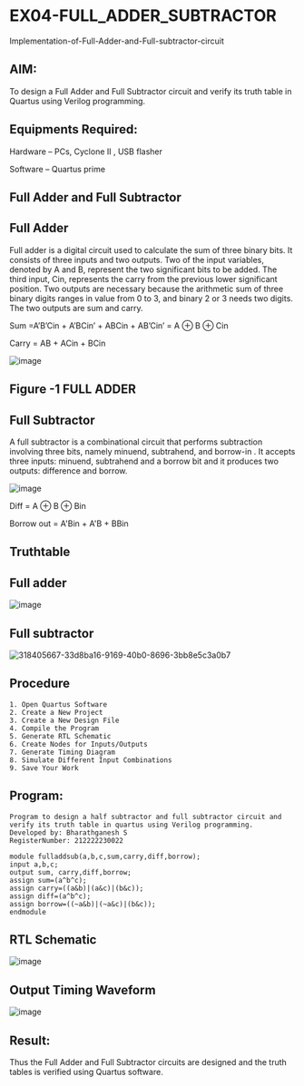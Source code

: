 # EX04-FULL_ADDER_SUBTRACTOR

Implementation-of-Full-Adder-and-Full-subtractor-circuit

## AIM:

To design a Full Adder and Full Subtractor circuit and verify its truth table in Quartus using Verilog programming.

## Equipments Required:

Hardware – PCs, Cyclone II , USB flasher

Software – Quartus prime

## Full Adder and Full Subtractor

## Full Adder

Full adder is a digital circuit used to calculate the sum of three binary bits. It consists of three inputs and two outputs. Two of the input variables, denoted by A and B, represent the two significant bits to be added. The third input, Cin, represents the carry from the previous lower significant position. Two outputs are necessary because the arithmetic sum of three binary digits ranges in value from 0 to 3, and binary 2 or 3 needs two digits. The two outputs are sum and carry.

Sum =A’B’Cin + A’BCin’ + ABCin + AB’Cin’ = A ⊕ B ⊕ Cin 

Carry = AB + ACin + BCin

![image](https://github.com/naavaneetha/FULL_ADDER_SUBTRACTOR/assets/154305477/0f30ba51-5ffb-4198-845f-18e054f675e7)

## Figure -1 FULL ADDER

## Full Subtractor

A full subtractor is a combinational circuit that performs subtraction involving three bits, namely minuend, subtrahend, and borrow-in . It accepts three inputs: minuend, subtrahend and a borrow bit and it produces two outputs: difference and borrow.

![image](https://github.com/naavaneetha/FULL_ADDER_SUBTRACTOR/assets/154305477/02b24f51-ab51-4304-9ad6-7b81ffc1ead5)

Diff = A ⊕ B ⊕ Bin 

Borrow out = A'Bin + A'B + BBin

## Truthtable

## Full adder

![image](https://github.com/user-attachments/assets/ac5b0de0-986f-4468-9edc-e34fc9a03ff3)

## Full subtractor
![318405667-33d8ba16-9169-40b0-8696-3bb8e5c3a0b7](https://github.com/user-attachments/assets/0dfbcd3d-fc55-4c1c-84aa-cb7b7bdbffeb)

## Procedure

```
1. Open Quartus Software   
2. Create a New Project  
3. Create a New Design File  
4. Compile the Program  
5. Generate RTL Schematic  
6. Create Nodes for Inputs/Outputs  
7. Generate Timing Diagram  
8. Simulate Different Input Combinations  
9. Save Your Work  
```

## Program:

```
Program to design a half subtractor and full subtractor circuit and verify its truth table in quartus using Verilog programming.
Developed by: Bharathganesh S
RegisterNumber: 212222230022
```

```
module fulladdsub(a,b,c,sum,carry,diff,borrow);
input a,b,c;
output sum, carry,diff,borrow;
assign sum=(a^b^c);
assign carry=((a&b)|(a&c)|(b&c));
assign diff=(a^b^c);
assign borrow=((~a&b)|(~a&c)|(b&c));
endmodule

```

## RTL Schematic

![image](https://github.com/user-attachments/assets/1406b8e1-877a-40a5-a511-b22fc66da61e)


## Output Timing Waveform

![image](https://github.com/user-attachments/assets/5f218a52-0dd5-4789-bb2c-684861f4aa73)


## Result:

Thus the Full Adder and Full Subtractor circuits are designed and the truth tables is verified using Quartus software.



